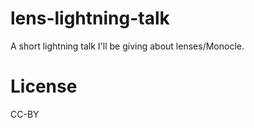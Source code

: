 # lens-lightning-talk

A short lightning talk I'll be giving about lenses/Monocle.

# License

CC-BY

